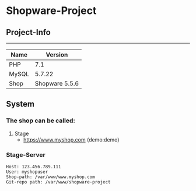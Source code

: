# Shopware-Project


## Project-Info

-------------------------------
| Name     | Version           |
| -------- | ------------------|
| PHP      | 7.1               |
| MySQL    | 5.7.22            |
| Shop     | Shopware 5.5.6    |


## System

### The shop can be called:


1. Stage
    * <https://www.myshop.com> (demo:demo)

    

### Stage-Server

```
Host: 123.456.789.111
User: myshopuser
Shop-path: /var/www/www.myshop.com
Git-repo path: /var/www/shopware-project
```
